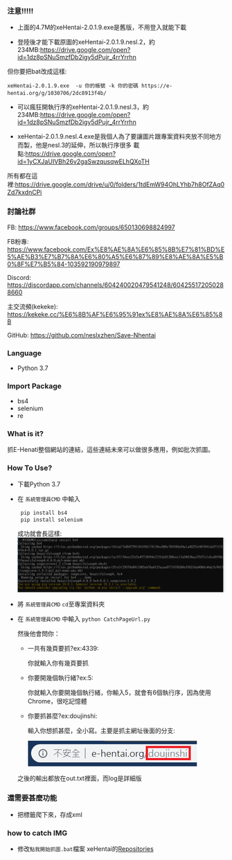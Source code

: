 ### 注意!!!!!
 - 上面的4.7M的xeHentai-2.0.1.9.exe是舊版，不用登入就能下載

 - 登陸後才能下載原圖的xeHentai-2.0.1.9.nesl.2，約234MB:https://drive.google.com/open?id=1dz8pSNuSmzfDb2igy5dPujr_4rrYrrhn

但你要把bat改成這樣:

`xeHentai-2.0.1.9.exe  -u 你的帳號 -k 你的密碼 https://e-hentai.org/g/1030706/2dc8913f4b/`

 - 可以瘋狂開執行序的xeHentai-2.0.1.9.nesl.3，約234MB:https://drive.google.com/open?id=1dz8pSNuSmzfDb2igy5dPujr_4rrYrrhn

 - xeHentai-2.0.1.9.nesl.4.exe是我個人為了要讓圖片跟專案資料夾放不同地方而製，他是nesl.3的延伸，所以執行序很多
載點:https://drive.google.com/open?id=1yCXJaUIVBh26v2gaSwzqusqwELhQXoTH

所有都在這裡:https://drive.google.com/drive/u/0/folders/1tdEmW94OhLYhb7h8OfZAq0Zd7kxdnCPi

### 討論社群
FB:
https://www.facebook.com/groups/650130698824997

FB粉專:
https://www.facebook.com/Ex%E8%AE%8A%E6%85%8B%E7%81%BD%E5%AE%B3%E7%B7%8A%E6%80%A5%E6%87%89%E8%AE%8A%E5%B0%8F%E7%B5%84-103592190979897

Discord:
https://discordapp.com/channels/604240020479541248/604255172050288660

主交流頻(kekeke):
https://kekeke.cc/%E6%8B%AF%E6%95%91ex%E8%AE%8A%E6%85%8B

GitHub:
https://github.com/neslxzhen/Save-Nhentai

### Language
 - Python 3.7

### Import Package
 - bs4
 - selenium
 - re

### What is it?
抓E-Henati整個網站的連結，這些連結未來可以做很多應用，例如批次抓圖。

### How To Use?
 - 下載Python 3.7
 - 在 `系統管理員CMD` 中輸入

        pip install bs4
        pip install selenium

    成功就會長這樣:
    ![Alt text](/doc/1.PNG)
-  將 `系統管理員CMD` `cd`至專案資料夾
-  在 `系統管理員CMD` 中輸入
    `python CatchPageUrl.py`

    然後他會問你：

    - 一共有幾頁要抓?ex:4339:
        
        你就輸入你有幾頁要抓

    - 你要開幾個執行緒?ex:5:
        
        你就輸入你要開幾個執行緒，你輸入5，就會有6個執行序，因為使用Chrome，很吃記憶體

    - 你要抓甚麼?ex:doujinshi:
        
        輸入你想抓甚麼，全小寫。主要是抓主網址後面的分支:

        ![Alt text](/doc/2.PNG)

    之後的輸出都放在out.txt裡面，而log是詳細版

### 還需要甚麼功能
 - 把標籤爬下來，存成xml

### how to catch IMG
- 修改`點我開始抓圖.bat`檔案
 xeHentai的[Repositories](https://github.com/fffonion/xeHentai)

